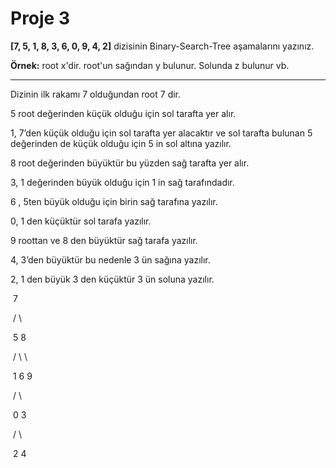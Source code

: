 # Proje 3

 

**[7, 5, 1, 8, 3, 6, 0, 9, 4, 2]** dizisinin Binary-Search-Tree aşamalarını yazınız.

**Örnek:** root x'dir. root'un sağından y bulunur. Solunda z bulunur vb.

 

---



Dizinin ilk rakamı 7 olduğundan root 7 dir.

5 root değerinden küçük olduğu için sol tarafta yer alır.

1, 7’den küçük olduğu için sol tarafta yer alacaktır ve sol tarafta bulunan 5 değerinden de küçük olduğu için 5 in sol altına yazılır.

8 root değerinden büyüktür bu yüzden sağ tarafta yer alır.

3, 1 değerinden büyük olduğu için 1 in sağ tarafındadır.

6 , 5ten büyük olduğu için birin sağ tarafına yazılır.

0, 1 den küçüktür sol tarafa yazılır.

9 roottan ve 8 den büyüktür sağ tarafa yazılır.

4, 3’den büyüktür bu nedenle 3 ün sağına yazılır.

2, 1 den büyük 3 den küçüktür 3 ün soluna yazılır.

 



 

​                                             7

​                                           /  \

​                                         5      8

​                                        /    \      \            

​                                       1      6      9

​                                      /  \

​                                   0      3

​                                          /  \

​                                        2    4